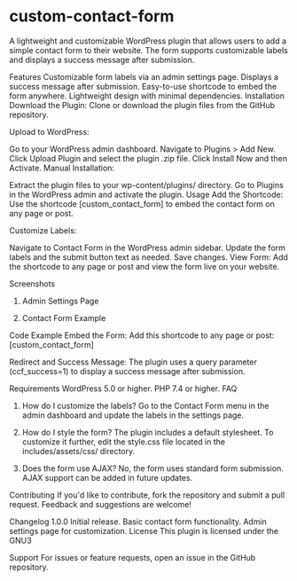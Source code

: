 # custom-contact-form
A lightweight and customizable WordPress plugin that allows users to add a simple contact form to their website. The form supports customizable labels and displays a success message after submission.

Features
Customizable form labels via an admin settings page.
Displays a success message after submission.
Easy-to-use shortcode to embed the form anywhere.
Lightweight design with minimal dependencies.
Installation
Download the Plugin: Clone or download the plugin files from the GitHub repository.

Upload to WordPress:

Go to your WordPress admin dashboard.
Navigate to Plugins > Add New.
Click Upload Plugin and select the plugin .zip file.
Click Install Now and then Activate.
Manual Installation:

Extract the plugin files to your wp-content/plugins/ directory.
Go to Plugins in the WordPress admin and activate the plugin.
Usage
Add the Shortcode: Use the shortcode [custom_contact_form] to embed the contact form on any page or post.

Customize Labels:

Navigate to Contact Form in the WordPress admin sidebar.
Update the form labels and the submit button text as needed.
Save changes.
View Form: Add the shortcode to any page or post and view the form live on your website.

Screenshots
1. Admin Settings Page

2. Contact Form Example

Code Example
Embed the Form:
Add this shortcode to any page or post:
[custom_contact_form]

Redirect and Success Message:
The plugin uses a query parameter (ccf_success=1) to display a success message after submission.

Requirements
WordPress 5.0 or higher.
PHP 7.4 or higher.
FAQ
1. How do I customize the labels?
Go to the Contact Form menu in the admin dashboard and update the labels in the settings page.

2. How do I style the form?
The plugin includes a default stylesheet. To customize it further, edit the style.css file located in the includes/assets/css/ directory.

3. Does the form use AJAX?
No, the form uses standard form submission. AJAX support can be added in future updates.

Contributing
If you'd like to contribute, fork the repository and submit a pull request. Feedback and suggestions are welcome!

Changelog
1.0.0
Initial release.
Basic contact form functionality.
Admin settings page for customization.
License
This plugin is licensed under the GNU3

Support
For issues or feature requests, open an issue in the GitHub repository.
